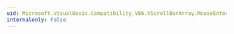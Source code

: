 ```yaml
---
uid: Microsoft.VisualBasic.Compatibility.VB6.VScrollBarArray.MouseEnter
internalonly: False
---
```

